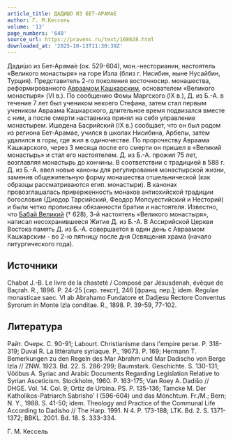 ```yaml
---
article_title: ДАДИШО ИЗ БЕТ-АРАМАЕ
author: Г. М.Кессель
volume: '13'
page_numbers: '640'
source_url: https://pravenc.ru/text/168628.html
downloaded_at: '2025-10-13T11:30:39Z'
---
```


Дади́шо из Бет-Арама́е (ок. 529-604), мон.-несторианин, настоятель «Великого монастыря» на горе Изла (близ г. Нисибин, ныне Нусайбин, Турция). Представитель 2-го поколения восточносир. монашества, реформированного [Авраамом Кашкарским](<https://pravenc.ru/text/Авраамом Кашкарским.html>), основателем «Великого монастыря» (VI в.). По сообщению Фомы Маргского (IX в.), Д. из Б.-А. в течение 7 лет был учеником некоего Стефана, затем стал первым учеником Авраама Кашкарского, длительное время подвизался вместе с ним, а после смерти наставника принял на себя управление монастырем. Ишодена Басрийский (IX в.) сообщает, что он был родом из региона Бет-Арамае, учился в школах Нисибина, Арбелы, затем удалился в горы, где жил в одиночестве. По пророчеству Авраама Кашкарского, через 3 месяца после его смерти он пришел в «Великий монастырь» и стал его настоятелем. Д. из Б.-А. прожил 75 лет, возглавляя монастырь до кончины. В соответствии с традицией в 588 г. Д. из Б.-А. ввел новые каноны для регулирования монастырской жизни, заменив общежительную форму монашества отшельнической (как образцы рассматриваются егип. монастыри). В канонах провозглашалась приверженность монахов антиохийской традиции богословия (Диодор Тарсийский, Феодор Мопсуестийский и Несторий) и были четко прописаны обязанности братии и настоятеля. Известно, что [Бабай Великий](<https://pravenc.ru/text/Бабай Великий.html>) († 628), 3-й настоятель «Великого монастыря», написал несохранившееся Житие Д. из Б.-А. В Ассирийской Церкви Востока память Д. из Б.-А. совершается в один день с Авраамом Кашкарским - во 2-ю пятницу после дня Освящения храма (начало литургического года).

## Источники

Chabot J.-B. Le livre de la chasteté / Composé par Jésusdenah, évêque de Baçrah. R., 1896. P. 24-25 [сир. текст], 246 [франц. пер.]; idem. Regulae monasticae saec. VI ab Abrahamo Fundatore et Dadjesu Rectore Conventus Syrorum in Monte Izla conditae. R., 1898. P. 39-59, 77-102.

## Литература

Райт. Очерк. С. 90-91; Labourt. Christianisme dans l'empire perse. P. 318-319; Duval R. La littérature syriaque. P., 19073. P. 169; Hermann T. Bemerkungen zu den Regeln des Mar Abrahm und Mar Dadischo von Berge Izla // ZNW. 1923. Bd. 22. S. 286-299; Baumstark. Geschichte. S. 130-131; Vööbus A. Syriac and Arabic Documents Regarding Legislation Relative to Syrian Asceticism. Stockholm, 1960. P. 163-175; Van Roey A. Dadišo // DHGE. Vol. 14. Col. 9; Ortiz de Urbina. PS. P. 135-136; Tamcke M. Der Katholikos-Patriarch Sabrisho' I (596-604) und das Mönchtum. Fr./M.; Bern; N. Y., 1988. S. 41-50; idem. Theology and Practice of the Communal Life According to Dadisho // The Harp. 1991. N 4. P. 173-188; LTK. Bd. 2. S. 1371-1372; BBKL. 2001. Bd. 18. S. 333-334.

Г. М.  Кессель
